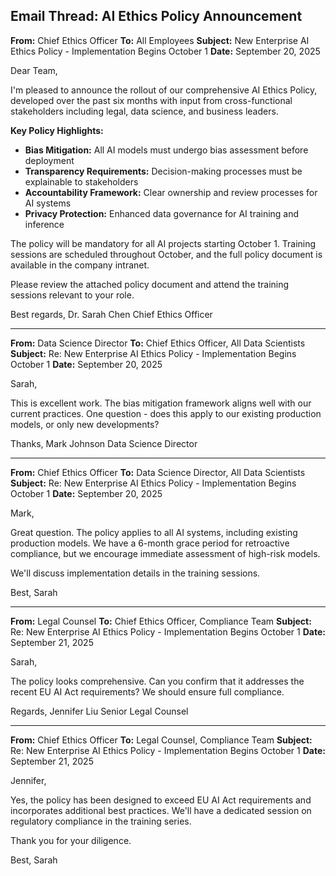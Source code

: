 ## Email Thread: AI Ethics Policy Announcement

**From:** Chief Ethics Officer
**To:** All Employees
**Subject:** New Enterprise AI Ethics Policy - Implementation Begins October 1
**Date:** September 20, 2025

Dear Team,

I'm pleased to announce the rollout of our comprehensive AI Ethics Policy, developed over the past six months with input from cross-functional stakeholders including legal, data science, and business leaders.

**Key Policy Highlights:**
- **Bias Mitigation:** All AI models must undergo bias assessment before deployment
- **Transparency Requirements:** Decision-making processes must be explainable to stakeholders
- **Accountability Framework:** Clear ownership and review processes for AI systems
- **Privacy Protection:** Enhanced data governance for AI training and inference

The policy will be mandatory for all AI projects starting October 1. Training sessions are scheduled throughout October, and the full policy document is available in the company intranet.

Please review the attached policy document and attend the training sessions relevant to your role.

Best regards,
Dr. Sarah Chen
Chief Ethics Officer

---

**From:** Data Science Director
**To:** Chief Ethics Officer, All Data Scientists
**Subject:** Re: New Enterprise AI Ethics Policy - Implementation Begins October 1
**Date:** September 20, 2025

Sarah,

This is excellent work. The bias mitigation framework aligns well with our current practices. One question - does this apply to our existing production models, or only new developments?

Thanks,
Mark Johnson
Data Science Director

---

**From:** Chief Ethics Officer
**To:** Data Science Director, All Data Scientists
**Subject:** Re: New Enterprise AI Ethics Policy - Implementation Begins October 1
**Date:** September 20, 2025

Mark,

Great question. The policy applies to all AI systems, including existing production models. We have a 6-month grace period for retroactive compliance, but we encourage immediate assessment of high-risk models.

We'll discuss implementation details in the training sessions.

Best,
Sarah

---

**From:** Legal Counsel
**To:** Chief Ethics Officer, Compliance Team
**Subject:** Re: New Enterprise AI Ethics Policy - Implementation Begins October 1
**Date:** September 21, 2025

Sarah,

The policy looks comprehensive. Can you confirm that it addresses the recent EU AI Act requirements? We should ensure full compliance.

Regards,
Jennifer Liu
Senior Legal Counsel

---

**From:** Chief Ethics Officer
**To:** Legal Counsel, Compliance Team
**Subject:** Re: New Enterprise AI Ethics Policy - Implementation Begins October 1
**Date:** September 21, 2025

Jennifer,

Yes, the policy has been designed to exceed EU AI Act requirements and incorporates additional best practices. We'll have a dedicated session on regulatory compliance in the training series.

Thank you for your diligence.

Best,
Sarah

